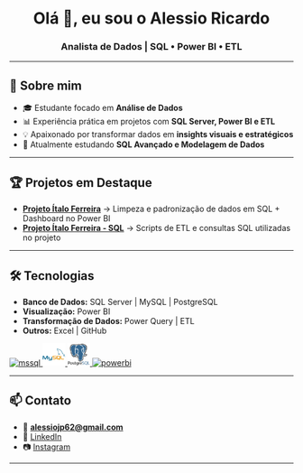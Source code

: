 <h1 align="center">Olá 👋, eu sou o Alessio Ricardo</h1>
<h3 align="center">Analista de Dados  | SQL • Power BI • ETL</h3>

---

## 🚀 Sobre mim
- 🎓 Estudante focado em **Análise de Dados**  
- 📊 Experiência prática em projetos com **SQL Server, Power BI e ETL**  
- 💡 Apaixonado por transformar dados em **insights visuais e estratégicos**  
- 🌱 Atualmente estudando **SQL Avançado e Modelagem de Dados**  

---

## 🏆 Projetos em Destaque
- [**Projeto Ítalo Ferreira**](https://github.com/AlessioCrf/projeto-italo-ferreira) → Limpeza e padronização de dados em SQL + Dashboard no Power BI  
- [**Projeto Ítalo Ferreira - SQL**](https://github.com/AlessioCrf/projeto-italo-ferreira-sql) → Scripts de ETL e consultas SQL utilizadas no projeto  

---

## 🛠️ Tecnologias
- **Banco de Dados:** SQL Server | MySQL | PostgreSQL  
- **Visualização:** Power BI  
- **Transformação de Dados:** Power Query | ETL  
- **Outros:** Excel | GitHub  

<p align="left"> 
  <a href="https://www.microsoft.com/en-us/sql-server" target="_blank"> 
    <img src="https://www.svgrepo.com/show/303229/microsoft-sql-server-logo.svg" alt="mssql" width="40" height="40"/> 
  </a> 
  <a href="https://www.mysql.com/" target="_blank"> 
    <img src="https://raw.githubusercontent.com/devicons/devicon/master/icons/mysql/mysql-original-wordmark.svg" alt="mysql" width="40" height="40"/> 
  </a> 
  <a href="https://www.postgresql.org" target="_blank"> 
    <img src="https://raw.githubusercontent.com/devicons/devicon/master/icons/postgresql/postgresql-original-wordmark.svg" alt="postgresql" width="40" height="40"/> 
  </a> 
  <a href="https://powerbi.microsoft.com/" target="_blank"> 
    <img src="https://img.icons8.com/color/48/power-bi.png" alt="powerbi" width="40" height="40"/> 
  </a> 
</p>

---

## 📫 Contato
- 📧 **alessiojp62@gmail.com**  
- 💼 [LinkedIn](https://www.linkedin.com/in/alessio-ricardo/)  
- 📷 [Instagram](https://instagram.com/alessiorls_)  

---



